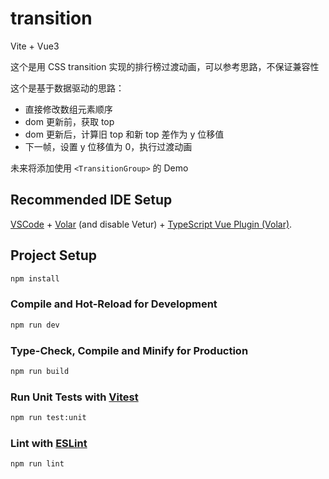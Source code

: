 # transition

Vite + Vue3

这个是用 CSS transition 实现的排行榜过渡动画，可以参考思路，不保证兼容性

这个是基于数据驱动的思路：
* 直接修改数组元素顺序
* dom 更新前，获取 top
* dom 更新后，计算旧 top 和新 top 差作为 y 位移值
* 下一帧，设置 y 位移值为 0，执行过渡动画

未来将添加使用 `<TransitionGroup>` 的 Demo

## Recommended IDE Setup

[VSCode](https://code.visualstudio.com/) + [Volar](https://marketplace.visualstudio.com/items?itemName=Vue.volar) (and disable Vetur) + [TypeScript Vue Plugin (Volar)](https://marketplace.visualstudio.com/items?itemName=Vue.vscode-typescript-vue-plugin).

## Project Setup

```sh
npm install
```

### Compile and Hot-Reload for Development

```sh
npm run dev
```

### Type-Check, Compile and Minify for Production

```sh
npm run build
```

### Run Unit Tests with [Vitest](https://vitest.dev/)

```sh
npm run test:unit
```

### Lint with [ESLint](https://eslint.org/)

```sh
npm run lint
```
